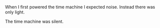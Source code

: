 When I first powered the time machine I expected noise. Instead there was only light.

The time machine was silent.
